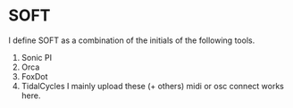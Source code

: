 # SOFT
I define SOFT as a combination of the initials of the following tools.
1. Sonic PI
2. Orca
3. FoxDot
4. TidalCycles
I mainly upload these (+ others) midi or osc connect works here.
